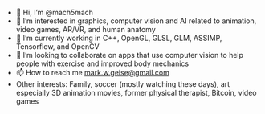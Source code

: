 - 👋 Hi, I’m @mach5mach
- 👀 I’m interested in graphics, computer vision and AI related to animation, video games, AR/VR, and human anatomy
- 🌱 I’m currently working in C++, OpenGL, GLSL, GLM, ASSIMP, Tensorflow, and OpenCV
- 💞️ I’m looking to collaborate on apps that use computer vision to help people with exercise and improved body mechanics
- 📫 How to reach me mark.w.geise@gmail.com
- Other interests: Family, soccer (mostly watching these days), art especially 3D animation movies, former physical therapist, Bitcoin, video games

